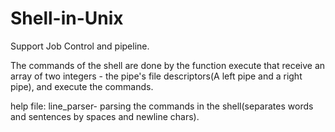 # Shell-in-Unix

Support Job Control and pipeline.

The commands of the shell are done by the function execute that receive an array of two integers - the pipe's file descriptors(A left pipe and a right pipe), and execute the commands.

help file: line_parser- parsing the commands in the shell(separates words and sentences by spaces and newline chars).
